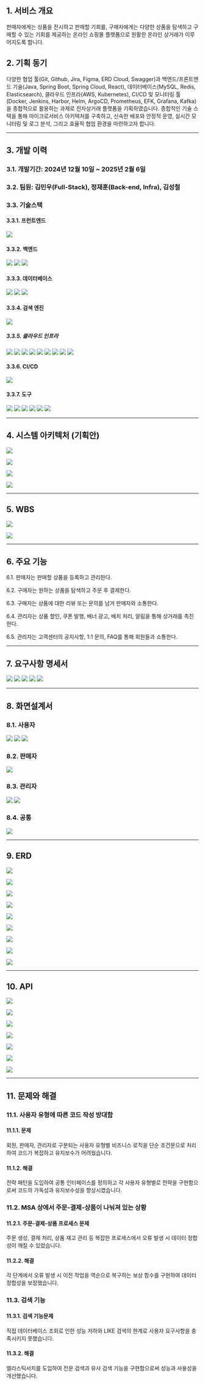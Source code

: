 ## 1. 서비스 개요
판매자에게는 상품을 전시하고 판매할 기회를, 구매자에게는 다양한 상품을 탐색하고 구매할 수 있는 기회를 제공하는 온라인 쇼핑몰 플랫폼으로 원활한 온라인 상거래가 이루어지도록 합니다.

## 2. 기획 동기
다양한 협업 툴(Git, Github, Jira, Figma, ERD Cloud, Swagger)과 백엔드/프론트엔드 기술(Java, Spring Boot, Spring Cloud, React), 데이터베이스(MySQL, Redis, Elasticsearch), 클라우드 인프라(AWS, Kubernetes), CI/CD 및 모니터링 툴(Docker, Jenkins, Harbor, Helm, ArgoCD, Prometheus, EFK, Grafana, Kafka)을 종합적으로 활용하는 과제로 전자상거래 플랫폼을 기획하였습니다. 종합적인 기술 스택을 통해 마이크로서비스 아키텍처를 구축하고, 신속한 배포와 안정적 운영, 실시간 모니터링 및 로그 분석, 그리고 효율적 협업 환경을 마련하고자 합니다.

---
## 3. 개발 이력
### 3.1. 개발기간: 2024년 12월 10일 ~ 2025년 2월 6일
### 3.2. 팀원: 김민우(Full-Stack), 정재훈(Back-end, Infra), 김성철
### 3.3. 기술스택
#### 3.3.1. 프런트엔드
<img src="https://img.shields.io/badge/svelte-FF3E00?style=for-the-badge&logo=svelte&logoColor=white">

#### 3.3.2. 백엔드
<img src="https://img.shields.io/badge/Java-F7DF1E?style=for-the-badge&logo=coffeescript&logoColor=white"> <img src="https://img.shields.io/badge/spring boot-6DB33F?style=for-the-badge&logo=springboot&logoColor=white"> <img src="https://img.shields.io/badge/JPA-59666C?style=for-the-badge&logo=hibernate&logoColor=white">

#### 3.3.3. 데이터베이스
<img src="https://img.shields.io/badge/MySQL-4479A1?style=for-the-badge&logo=mysql&logoColor=white"> <img src="https://img.shields.io/badge/Redis-FF4438?style=for-the-badge&logo=redis&logoColor=white"> <img src="https://img.shields.io/badge/mongodb-47A248?style=for-the-badge&logo=mongodb&logoColor=white"> 

#### 3.3.4. 검색 엔진
<img src="https://img.shields.io/badge/elasticsearch-005571?style=for-the-badge&logo=elasticsearch&logoColor=white">

##### 3.3.5. 클라우드 인프라
<img src="https://img.shields.io/badge/AWS EC2-FF9900?style=for-the-badge&logo=amazonec2&logoColor=white"> <img src="https://img.shields.io/badge/AWS S3-569A31?style=for-the-badge&logo=amazons3&logoColor=white"> <img src="https://img.shields.io/badge/AWS RDS-527FFF?style=for-the-badge&logo=amazonrds&logoColor=white"> <img src="https://img.shields.io/badge/Docker-2496ED?style=for-the-badge&logo=docker&logoColor=white"> <img src="https://img.shields.io/badge/kubernetes-326CE5?style=for-the-badge&logo=kubernetes&logoColor=white"> <img src="https://img.shields.io/badge/apachekafka-231F20?style=for-the-badge&logo=apachekafka&logoColor=white"> <img src="https://img.shields.io/badge/swagger-85EA2D?style=for-the-badge&logo=swagger&logoColor=white"> <img src="https://img.shields.io/badge/helm-0F1689?style=for-the-badge&logo=helm&logoColor=white"> <img src="https://img.shields.io/badge/argoCD-EF7B4D?style=for-the-badge&logo=argo&logoColor=white">

#### 3.3.6. CI/CD
<img src="https://img.shields.io/badge/jenkins-D24939?style=for-the-badge&logo=jenkins&logoColor=white">

#### 3.3.7. 도구
<img src="https://img.shields.io/badge/git-F05032?style=for-the-badge&logo=git&logoColor=white"> <img src="https://img.shields.io/badge/GitHub-181717?style=for-the-badge&logo=github&logoColor=white"> <img src="https://img.shields.io/badge/Jira-0052CC?style=for-the-badge&logo=jira&logoColor=white"> <img src="https://img.shields.io/badge/ERD Cloud-60B932?style=for-the-badge&logo=ERD Cloud&logoColor=white"> <img src="https://img.shields.io/badge/slack-4A154B?style=for-the-badge&logo=slack&logoColor=white"> <img src="https://img.shields.io/badge/figma-F24E1E?style=for-the-badge&logo=figma&logoColor=white">

---
## 4. 시스템 아키텍처 (기획안)
![](https://velog.velcdn.com/images/deer0123/post/d551bc23-410e-4b80-a706-968517c6aee3/image.png)

![](https://velog.velcdn.com/images/deer0123/post/49a509b9-0c36-400e-8735-74b43b628cc4/image.png)

![](https://velog.velcdn.com/images/deer0123/post/48c9b542-c02c-458d-8e70-01e7e6e40886/image.png)

![](https://velog.velcdn.com/images/deer0123/post/83f943d6-6bc5-4454-b989-4f12c5a5ba82/image.png)

---
## 5. WBS
![](https://velog.velcdn.com/images/deer0123/post/d977e848-eb12-4c09-ae9b-ec0df8ea7d54/image.png)

![](https://velog.velcdn.com/images/deer0123/post/a394e55a-4698-4047-99d4-8534bdcf945d/image.png)

---
## 6. 주요 기능
6.1. 판매자는 판매할 상품을 등록하고 관리한다.

6.2. 구매자는 원하는 상품을 탐색하고 주문 후 결제한다.

6.3. 구매자는 상품에 대한 리뷰 또는 문의를 남겨 판매자와 소통한다.

6.4. 관리자는 상품 할인, 쿠폰 발행, 배너 광고, 배치 처리, 알림을 통해 상거래를 촉진한다.

6.5. 관리자는 고객센터의 공지사항, 1:1 문의, FAQ를 통해 회원들과 소통한다.

---
## 7. 요구사항 명세서
![](https://velog.velcdn.com/images/deer0123/post/feb28c8b-a445-43a3-a04c-d66b38b732b6/image.png)
![](https://velog.velcdn.com/images/deer0123/post/06cda368-1863-4683-8744-b3c5121e82c7/image.png)
![](https://velog.velcdn.com/images/deer0123/post/1c3ee028-ff9a-4acb-9461-72967fd6b6c0/image.png)
![](https://velog.velcdn.com/images/deer0123/post/1b8a24c9-8941-4065-bad8-22a4b188d3cf/image.png)
![](https://velog.velcdn.com/images/deer0123/post/733529ae-2def-4a8a-9464-1fb76ad69dee/image.png)


---
## 8. 화면설계서
### 8.1. 사용자
![](https://velog.velcdn.com/images/deer0123/post/1642c53b-d358-453b-a166-27dd18819c78/image.png)
![](https://velog.velcdn.com/images/deer0123/post/18fe32ff-c752-4d3b-97f8-80d77b7e89c1/image.png)
![](https://velog.velcdn.com/images/deer0123/post/4cdf25fc-7d54-4e99-8b8b-6eb15c46dbce/image.png)

### 8.2. 판매자
![](https://velog.velcdn.com/images/deer0123/post/b37b5d34-6f7c-4861-b368-461a1ef6e42a/image.png)

### 8.3. 관리자
![](https://velog.velcdn.com/images/deer0123/post/0ea7ecca-92af-4fb7-8fd6-0cbdd2b0fdf9/image.png)
![](https://velog.velcdn.com/images/deer0123/post/988fc2dc-254f-4adc-92a5-1652750b2e43/image.png)


### 8.4. 공통
![](https://velog.velcdn.com/images/deer0123/post/87587b22-b6e5-4742-ab1b-17ba42c6cb66/image.png)

---
## 9. ERD
![](https://velog.velcdn.com/images/deer0123/post/f17bc7b4-257f-4470-9dad-c70c9b6a6aef/image.png)

![](https://velog.velcdn.com/images/deer0123/post/2127d45d-cee9-49f2-9b69-dc64b79828e8/image.png)

![](https://velog.velcdn.com/images/deer0123/post/c573f433-4ce1-4e7e-a654-d00a60ed4364/image.png)

![](https://velog.velcdn.com/images/deer0123/post/bd455025-2956-400d-94af-fefe61c29bc0/image.png)

![](https://velog.velcdn.com/images/deer0123/post/e5bb7f28-2702-43ba-a9a0-494b23256d9b/image.png)

![](https://velog.velcdn.com/images/deer0123/post/4aa8baf7-d48b-4082-9096-9e4963ae5e0b/image.png)

![](https://velog.velcdn.com/images/deer0123/post/d0a60443-5aa3-42f4-b119-edafe1b49a74/image.png)

![](https://velog.velcdn.com/images/deer0123/post/ad57a45d-2be5-43b4-8ae6-f0c872ef5559/image.png)

![](https://velog.velcdn.com/images/deer0123/post/00a295d0-b945-47a8-bda5-953fecebe2d3/image.png)

---
## 10. API
![](https://velog.velcdn.com/images/deer0123/post/169c9449-ee45-4df9-95de-b0bce2166ca9/image.png)

![](https://velog.velcdn.com/images/deer0123/post/9d7bf629-de04-4f49-8212-b79111e56dc3/image.png)

![](https://velog.velcdn.com/images/deer0123/post/ecd695a8-e082-4085-aa08-890d2597f90f/image.png)

![](https://velog.velcdn.com/images/deer0123/post/2023a60b-2c7b-4f73-98ee-7ac60e63c246/image.png)

![](https://velog.velcdn.com/images/deer0123/post/a00a8349-c497-4571-8857-cdb4d8125b0b/image.png)

![](https://velog.velcdn.com/images/deer0123/post/30e6954b-df63-4df4-9e40-0facea0a020f/image.png)

![](https://velog.velcdn.com/images/deer0123/post/adfca9e6-4b2f-4e0e-903e-160afe0bc638/image.png)

---
## 11. 문제와 해결
### 11.1. 사용자 유형에 따른 코드 작성 방대함
#### 11.1.1. 문제
회원, 판매자, 관리자로 구분되는 사용자 유형별 비즈니스 로직을 단순 조건문으로 처리하여 코드가 복잡하고 유지보수가 어려웠습니다.

#### 11.1.2. 해결
전략 패턴을 도입하여 공통 인터페이스를 정의하고 각 사용자 유형별로 전략을 구현함으로써 코드의 가독성과 유지보수성을 향상시켰습니다.

### 11.2. MSA 상에서 주문-결제-상품이 나눠져 있는 상황
#### 11.2.1. 주문-결제-상품 프로세스 문제
주문 생성, 결제 처리, 상품 재고 관리 등 복잡한 프로세스에서 오류 발생 시 데이터 정합성이 깨질 수 있었습니다.

#### 11.2.2. 해결
각 단계에서 오류 발생 시 이전 작업을 역순으로 복구하는 보상 함수를 구현하여 데이터 정합성을 보장했습니다.

### 11.3. 검색 기능
#### 11.3.1. 검색 기능문제
직접 데이터베이스 조회로 인한 성능 저하와 LIKE 검색의 한계로 사용자 요구사항을 충족시키지 못했습니다.

#### 11.3.2. 해결
엘라스틱서치를 도입하여 전문 검색과 유사 검색 기능을 구현함으로써 성능과 사용성을 개선했습니다.
